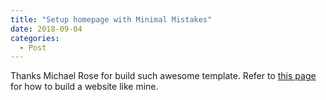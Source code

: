 ```yaml
---
title: "Setup homepage with Minimal Mistakes"
date: 2018-09-04
categories:
  - Post
---
```


Thanks Michael Rose for build such awesome template. Refer to [this page](https://mmistakes.github.io/minimal-mistakes/) for how to build a website like mine.

